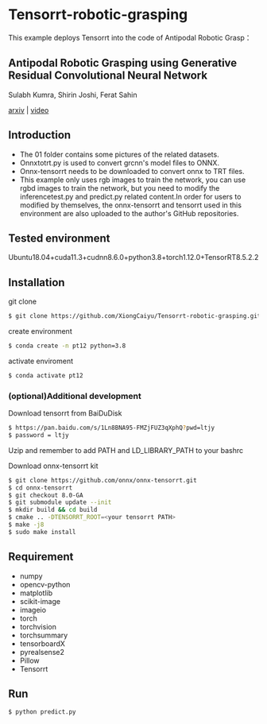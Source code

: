 # Tensorrt-robotic-grasping
This example deploys Tensorrt into the code of Antipodal Robotic Grasp：
## Antipodal Robotic Grasping using Generative Residual Convolutional Neural Network

Sulabh Kumra, Shirin Joshi, Ferat Sahin

[arxiv](https://arxiv.org/abs/1909.04810) | [video](https://youtu.be/cwlEhdoxY4U)

## Introduction
- The 01 folder contains some pictures of the related datasets.
- Onnxtotrt.py is used to convert grcnn's model files to ONNX.
- Onnx-tensorrt needs to be downloaded to convert onnx to TRT files.
- This example only uses rgb images to train the network, you can use rgbd images to train the network, but you need to modify the inferencetest.py and predict.py related content.In order for users to modified by themselves, the onnx-tensorrt and tensorrt used in this environment are also uploaded to the author's GitHub repositories.

## Tested environment
Ubuntu18.04+cuda11.3+cudnn8.6.0+python3.8+torch1.12.0+TensorRT8.5.2.2

## Installation
git clone
```bash
$ git clone https://github.com/XiongCaiyu/Tensorrt-robotic-grasping.git
```
create environment
```bash
$ conda create -n pt12 python=3.8
```
activate enviroment
```bash
$ conda activate pt12
```
### (optional)Additional development
Download tensorrt from BaiDuDisk
```bash
$ https://pan.baidu.com/s/1Ln8BNA95-FMZjFUZ3qXphQ?pwd=ltjy 
$ password = ltjy
```
Uzip and remember to add PATH and LD_LIBRARY_PATH to your bashrc

Download onnx-tensorrt kit
```bash
$ git clone https://github.com/onnx/onnx-tensorrt.git
$ cd onnx-tensorrt
$ git checkout 8.0-GA
$ git submodule update --init
$ mkdir build && cd build
$ cmake .. -DTENSORRT_ROOT=<your tensorrt PATH>
$ make -j8
$ sudo make install
```

##  Requirement
- numpy
- opencv-python
- matplotlib
- scikit-image
- imageio
- torch
- torchvision
- torchsummary
- tensorboardX
- pyrealsense2
- Pillow
- Tensorrt

## Run
```bash
$ python predict.py
```


